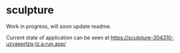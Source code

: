 # sculpture
Work in progress, will soon update readme. 

Current state of application can be seen at https://sculpture-304310-uzyaeprlzq-lz.a.run.app/
